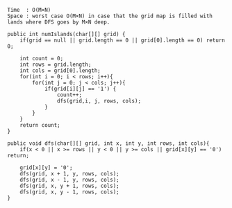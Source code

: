     
    Time  : O(M×N)
    Space : worst case O(M×N) in case that the grid map is filled with lands where DFS goes by M×N deep.
    
    public int numIslands(char[][] grid) {
        if(grid == null || grid.length == 0 || grid[0].length == 0) return 0;
        
        int count = 0;
        int rows = grid.length;
        int cols = grid[0].length;
        for(int i = 0; i < rows; i++){
            for(int j = 0; j < cols; j++){
                if(grid[i][j] == '1') {
                    count++;
                    dfs(grid,i, j, rows, cols);
                }
            }
        }
        return count;
    }
    
    public void dfs(char[][] grid, int x, int y, int rows, int cols){
        if(x < 0 || x >= rows || y < 0 || y >= cols || grid[x][y] == '0') return;
        
        grid[x][y] = '0';
        dfs(grid, x + 1, y, rows, cols);
        dfs(grid, x - 1, y, rows, cols);
        dfs(grid, x, y + 1, rows, cols);
        dfs(grid, x, y - 1, rows, cols);
    }
